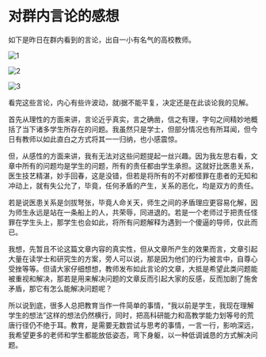 # 对群内言论的感想

如下是昨日在群内看到的言论，出自一小有名气的高校教师。

![1](http://cdn.lucario.cn/blog/informal-essays/thoughts-about-speech/1.jpg?imageView2/0/q/75|imageslim)

![2](http://cdn.lucario.cn/blog/informal-essays/thoughts-about-speech/2.jpg?imageView2/0/q/75|imageslim)

![3](http://cdn.lucario.cn/blog/informal-essays/thoughts-about-speech/3.jpg?imageView2/0/q/75|imageslim)

看完这些言论，内心有些许波动，就i据不能平复，决定还是在此谈论我的见解。

首先从理性的方面来讲，言论近乎真实，言之确凿，信之有理，字句之间精妙地概括了当下诸多学生所存在的问题。我虽然只是学士，但部分情况也有所耳闻，但今日有教师以如此直白之方式将其一一归纳，也小感震惊。

但，从感性的方面来讲，我有无法对这些问题提起一丝兴趣。因为我左思右看，文章中所有的问题均是学生的问题，所有的责任都由学生承担。这就好比医患关系，医生技艺精湛，妙手回春，这是没错，但若是将所有的不对都怪罪在患者的无知和冲动上，就有失公允了，毕竟，任何矛盾的产生，关系的恶化，均是双方的责任。

若是说医患关系是剑拔弩张，毕竟人命关天，师生之间的矛盾理应更容易化解，因为师生永远是站在一条船上的人，共荣辱，同进退的。若是一个老师过于把责任怪罪在学生头上，那学生也会如此，将所有问题解释为遇到一个傻逼的导师，仅此而已。

我想，先暂且不论这篇文章内容的真实性，但从文章所产生的效果而言，文章引起大量在读学士和研究生的方案，旁人可以说，那是因为他们的行为被言中，自尊心受挫等等。但请大家仔细想想，教师发布如此言论的文章，大抵是希望此类问题能被重视和解决，那若是用来解决问题的文章反而引起大家的反感，反而加剧了施舍矛盾，那它有怎么能解决问题呢？

所以说到底，很多人总把教育当作一件简单的事情，“我以前是学生，我现在理解学生的想法”这样的想法仍然横行，同时，把高科研能力和高教学能力划等号的荒唐行径仍不绝于耳。教育，是需要无数尝试与思考的事情，一言一行，影响深远，我希望更多的老师和学生都能放低姿态，弯下身躯，以一种低调诚恳的方式解决问题。